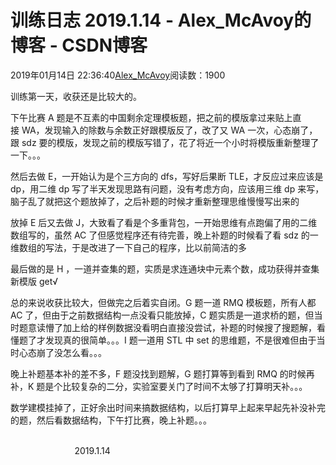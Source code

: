 # 训练日志 2019.1.14 - Alex_McAvoy的博客 - CSDN博客





2019年01月14日 22:36:40[Alex_McAvoy](https://me.csdn.net/u011815404)阅读数：1900








训练第一天，收获还是比较大的。

下午比赛 A 题是不互素的中国剩余定理模板题，把之前的模版拿过来贴上直接 WA，发现输入的除数与余数正好跟模版反了，改了又 WA 一次，心态崩了，跟 sdz 要的模版，发现之前的模版写错了，花了将近一个小时将模版重新整理了一下。。。

然后去做 E，一开始认为是个三方向的 dfs，写好后果断 TLE，才反应过来应该是 dp，用二维 dp 写了半天发现思路有问题，没有考虑方向，应该用三维 dp 来写，脑子乱了就把这个题放掉了，之后补题的时候才重新整理思维慢慢写出来的

放掉 E 后又去做 J，大致看了看是个多重背包，一开始思维有点跑偏了用的二维数组写的，虽然 AC 了但感觉程序还有待完善，晚上补题的时候看了看 sdz 的一维数组的写法，于是改进了一下自己的程序，比以前简洁的多

最后做的是 H ，一道并查集的题，实质是求连通块中元素个数，成功获得并查集新模版 get√

总的来说收获比较大，但做完之后着实自闭。G 题一道 RMQ 模板题，所有人都 AC 了，但由于之前数据结构一点没看只能放掉，C 题实质是一道求桥的题，但当时题意读懵了加上给的样例数据没看明白直接没尝试，补题的时候搜了搜题解，看懂题了才发现真的很简单。。。I 题一道用 STL 中 set 的思维题，不是很难但由于当时心态崩了没怎么看。。。

晚上补题基本补的差不多，F 题没找到题解，G 题打算等到看到 RMQ 的时候再补，K 题是个比较复杂的二分，实验室要关门了时间不太够了打算明天补。。。

数学建模挂掉了，正好余出时间来搞数据结构，以后打算早上起来早起先补没补完的题，然后看数据结构，下午打比赛，晚上补题。。。

                                                                                                                                                          2019.1.14




